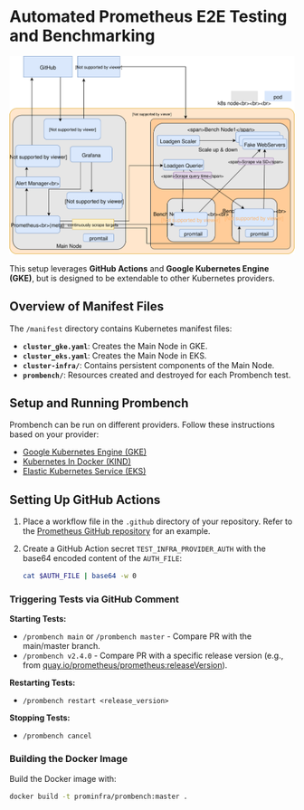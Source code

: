 # Automated Prometheus E2E Testing and Benchmarking

![Prombench Design](design.svg)

This setup leverages **GitHub Actions** and **Google Kubernetes Engine (GKE)**, but is designed to be extendable to other Kubernetes providers.

## Overview of Manifest Files

The `/manifest` directory contains Kubernetes manifest files:

- **`cluster_gke.yaml`**: Creates the Main Node in GKE.
- **`cluster_eks.yaml`**: Creates the Main Node in EKS.
- **`cluster-infra/`**: Contains persistent components of the Main Node.
- **`prombench/`**: Resources created and destroyed for each Prombench test.

## Setup and Running Prombench

Prombench can be run on different providers. Follow these instructions based on your provider:

- [Google Kubernetes Engine (GKE)](docs/gke.md)
- [Kubernetes In Docker (KIND)](docs/kind.md)
- [Elastic Kubernetes Service (EKS)](docs/eks.md)

## Setting Up GitHub Actions

1. Place a workflow file in the `.github` directory of your repository. Refer to the [Prometheus GitHub repository](https://github.com/prometheus/prometheus) for an example.

2. Create a GitHub Action secret `TEST_INFRA_PROVIDER_AUTH` with the base64 encoded content of the `AUTH_FILE`:

   ```bash
   cat $AUTH_FILE | base64 -w 0
   ```

### Triggering Tests via GitHub Comment

**Starting Tests:**

- `/prombench main` or `/prombench master` - Compare PR with the main/master branch.
- `/prombench v2.4.0` - Compare PR with a specific release version (e.g., from [quay.io/prometheus/prometheus:releaseVersion](https://quay.io/prometheus/prometheus:releaseVersion)).

**Restarting Tests:**

- `/prombench restart <release_version>`

**Stopping Tests:**

- `/prombench cancel`

### Building the Docker Image

Build the Docker image with:

```bash
docker build -t prominfra/prombench:master .
```

